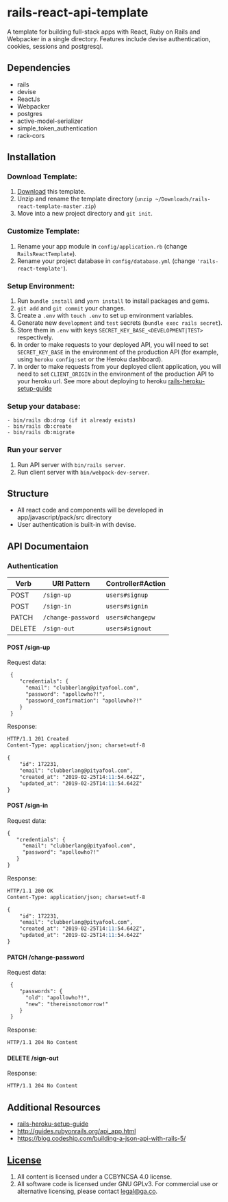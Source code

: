 # rails-react-api-template

A template for building full-stack apps with React, Ruby on Rails and Webpacker in a single directory. Features include
devise authentication, cookies, sessions and postgresql.

## Dependencies

-  rails
-  devise
-  ReactJs
-  Webpacker
-  postgres
-  active-model-serializer
-  simple_token_authentication
-  rack-cors

## Installation

### Download Template:
1.  [Download](../../archive/master.zip) this template.
1.  Unzip and rename the template directory (`unzip ~/Downloads/rails-react-template-master.zip`)
1.  Move into a new project directory and `git init`.

### Customize Template:
1.  Rename your app module in `config/application.rb` (change
    `RailsReactTemplate`).
1.  Rename your project database in `config/database.yml` (change
    `'rails-react-template'`).

### Setup Environment:
1.  Run `bundle install` and `yarn install` to install packages and gems.
1.  `git add` and `git commit` your changes.
1.  Create a `.env` with `touch .env` to set up environment variables.
1.  Generate new `development` and `test` secrets (`bundle exec rails secret`).
1.  Store them in `.env` with keys `SECRET_KEY_BASE_<DEVELOPMENT|TEST>`
    respectively.
1.  In order to make requests to your deployed API, you will need to set
    `SECRET_KEY_BASE` in the environment of the production API (for example, using `heroku config:set` or the Heroku dashboard).
1.  In order to make requests from your deployed client application, you will
    need to set `CLIENT_ORIGIN` in the environment of the production API to your heroku url.
    See more about deploying to heroku [rails-heroku-setup-guide](https://git.generalassemb.ly/ga-wdi-boston/rails-heroku-setup-guide)

### Setup your database:
    - bin/rails db:drop (if it already exists)
    - bin/rails db:create
    - bin/rails db:migrate

### Run your server
1. Run API server with `bin/rails server`.
2. Run client server with `bin/webpack-dev-server`.

## Structure

- All react code and components will be developed in app/javascript/pack/src directory
- User authentication is built-in with devise.


## API Documentaion


### Authentication

| Verb   | URI Pattern            | Controller#Action |
|--------|------------------------|-------------------|
| POST   | `/sign-up`             | `users#signup`    |
| POST   | `/sign-in`             | `users#signin`    |
| PATCH  | `/change-password`     | `users#changepw`  |
| DELETE | `/sign-out`            | `users#signout`   |

#### POST /sign-up

Request data:

```md
 {
    "credentials": {
      "email": "clubberlang@pityafool.com",
      "password": "apollowho?!",
      "password_confirmation": "apollowho?!"
    }
 }
```
Response:

```md
HTTP/1.1 201 Created
Content-Type: application/json; charset=utf-8

{
    "id": 172231,
    "email": "clubberlang@pityafool.com",
    "created_at": "2019-02-25T14:11:54.642Z",
    "updated_at": "2019-02-25T14:11:54.642Z"
}
```

#### POST /sign-in

Request data:

```md
{
   "credentials": {
     "email": "clubberlang@pityafool.com",
     "password": "apollowho?!"
   }
}
```


Response:

```md
HTTP/1.1 200 OK
Content-Type: application/json; charset=utf-8

{
    "id": 172231,
    "email": "clubberlang@pityafool.com",
    "created_at": "2019-02-25T14:11:54.642Z",
    "updated_at": "2019-02-25T14:11:54.642Z"
}
```

#### PATCH /change-password

Request data:

```md
 {
    "passwords": {
      "old": "apollowho?!",
      "new": "thereisnotomorrow!"
    }
 }
```

Response:

```md
HTTP/1.1 204 No Content
```

#### DELETE /sign-out

Response:

```md
HTTP/1.1 204 No Content
```

## Additional Resources
- [rails-heroku-setup-guide](https://git.generalassemb.ly/ga-wdi-boston/rails-heroku-setup-guide)
- http://guides.rubyonrails.org/api_app.html
- https://blog.codeship.com/building-a-json-api-with-rails-5/

## [License](LICENSE)

1.  All content is licensed under a CC­BY­NC­SA 4.0 license.
1.  All software code is licensed under GNU GPLv3. For commercial use or
    alternative licensing, please contact legal@ga.co.
